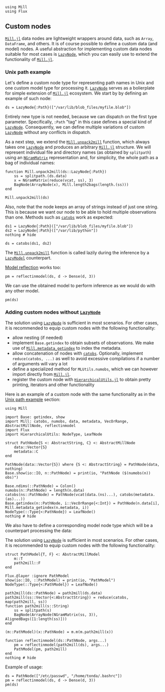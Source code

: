 ```@setup custom
using Mill
using Flux
```

## Custom nodes

[`Mill.jl`](https://github.com/CTUAvastLab/Mill.jl) data nodes are lightweight wrappers around data,
such as `Array`, `DataFrame`, and others. It is of course possible to define a custom data (and
model) nodes. A useful abstraction for implementing custom data nodes suitable for most cases  is
[`LazyNode`](@ref), which you can easily use to extend the functionality of
[`Mill.jl`](https://github.com/CTUAvastLab/Mill.jl).

### Unix path example

Let's define a custom node type for representing path names in Unix and one custom model type for
processing it. [`LazyNode`](@ref) serves as a bolierplate for simple extension of
[`Mill.jl`](https://github.com/CTUAvastLab/Mill.jl) ecosystem. We start by by defining an example of
such node:

```@repl custom
ds = LazyNode{:Path}(["/var/lib/blob_files/myfile.blob"])
```

Entirely new type is not needed, because we can dispatch on the first type parameter. Specifically,
`:Path` "tag" in this case defines a special kind of [`LazyNode`](@ref). Consequently, we can define
multiple variations of custom [`LazyNode`](@ref) without any conflicts in dispatch.

As a next step, we extend the [`Mill.unpack2mill`](@ref) function, which always takes one
[`LazyNode`](@ref) and produces an arbitrary [`Mill.jl`](https://github.com/CTUAvastLab/Mill.jl)
structure. We will represent individual file and directory names (as obtained by `splitpath`) using
an [`NGramMatrix`](@ref) representation and, for simplicity, the whole path as a bag of individual
names:

```@example custom
function Mill.unpack2mill(ds::LazyNode{:Path})
    ss = splitpath.(ds.data)
    x = NGramMatrix(reduce(vcat, ss), 3)
    BagNode(ArrayNode(x), Mill.length2bags(length.(ss)))
end
```
```@repl custom
Mill.unpack2mill(ds)
```

Also, note that the node keeps an array of strings instead of just one string. This is because we
want our node to be able to hold multiple observations than one. Methods such as [`catobs`](@ref)
work as expected:

```@example custom
ds1 = LazyNode{:Path}(["/var/lib/blob_files/myfile.blob"])
ds2 = LazyNode{:Path}(["/var/lib/python"])
nothing # hide
```

```@repl custom
ds = catobs(ds1, ds2)
```

The [`Mill.unpack2mill`](@ref) function is called lazily during the inference by a [`LazyModel`](@ref) counterpart.

[Model reflection](@ref) works too:

```@repl custom
pm = reflectinmodel(ds, d -> Dense(d, 3))
```

We can use the obtained model to perform inference as we would do with any other model.

```@repl custom
pm(ds)
```

### Adding custom nodes without [`LazyNode`](@ref)

The solution using [`LazyNode`](@ref) is sufficient in most scenarios. For other cases, it is recommended to equip custom nodes with the following functionality:

* allow nesting (if needed)
* implement `Base.getindex` to obtain subsets of observations. We make use of [`Mill.metadata_getindex`](@ref) to index the metadata.
* allow concatenation of nodes with [`catobs`](@ref). Optionally, implement `reduce(catobs, ...)` as well to avoid excessive compilations if a number of arguments will vary a lot
* define a specialized method for `MLUtils.numobs`, which we can however import directly from
  [`Mill.jl`](https://github.com/CTUAvastLab/Mill.jl).
* register the custom node with [`HierarchicalUtils.jl`](@ref) to obtain pretty printing, iterators and other functionality

Here is an example of a custom node with the same functionality as in the [Unix path example](@ref)
section:

```@example custom
using Mill

import Base: getindex, show
import Mill: catobs, numobs, data, metadata, VecOrRange, AbstractMillNode, reflectinmodel
import Flux
import HierarchicalUtils: NodeType, LeafNode

struct PathNode{S <: AbstractString, C} <: AbstractMillNode
    data::Vector{S}
    metadata::C
end

PathNode(data::Vector{S}) where {S <: AbstractString} = PathNode(data, nothing)
Base.show(io::IO, n::PathNode) = print(io, "PathNode ($(numobs(n)) obs)")

Base.ndims(::PathNode) = Colon()
numobs(n::PathNode) = length(n.data)
catobs(ns::PathNode) = PathNode(vcat(data.(ns)...), catobs(metadata.(as)...))
Base.getindex(n::PathNode, i::VecOrRange{<:Int}) = PathNode(n.data[i], Mill.metadata_getindex(n.metadata, i))
NodeType(::Type{<:PathNode}) = LeafNode()
nothing # hide
```
We also have to define a corresponding model node type which will be a counterpart processing the data:

The solution using [`LazyNode`](@ref) is sufficient in most scenarios. For other cases, it is recommended to equip custom nodes with the following functionality:

```@example custom
struct PathModel{T, F} <: AbstractMillModel
    m::T
    path2mill::F
end

Flux.@layer :ignore PathModel
show(io::IO, ::PathModel) = print(io, "PathModel")
NodeType(::Type{<:PathModel}) = LeafNode()

path2mill(ds::PathNode) = path2mill(ds.data)
path2mill(ss::Vector{<:AbstractString}) = reduce(catobs, map(path2mill, ss))
function path2mill(s::String)
    ss = splitpath(s)
    BagNode(ArrayNode(NGramMatrix(ss, 3)), AlignedBags([1:length(ss)]))
end

(m::PathModel)(x::PathNode) = m.m(m.path2mill(x))

function reflectinmodel(ds::PathNode, args...)
    pm = reflectinmodel(path2mill(ds), args...)
    PathModel(pm, path2mill)
end
nothing # hide
```

Example of usage:

```@repl custom
ds = PathNode(["/etc/passwd", "/home/tonda/.bashrc"])
pm = reflectinmodel(ds, d -> Dense(d, 3))
pm(ds)
```
